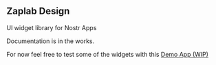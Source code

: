 <!--
This README describes the package. If you publish this package to pub.dev,
this README's contents appear on the landing page for your package.

For information about how to write a good package README, see the guide for
[writing package pages](https://dart.dev/tools/pub/writing-package-pages).

For general information about developing packages, see the Dart guide for
[creating packages](https://dart.dev/guides/libraries/create-packages)
and the Flutter guide for
[developing packages and plugins](https://flutter.dev/to/develop-packages).
-->


## Zaplab Design

UI widget library for Nostr Apps

Documentation is in the works. 

For now feel free to test some of the widgets with this [Demo App (WIP)](https://github.com/NielLiesmons/zaplab_design/blob/main/demo_app/app-release.apk)

